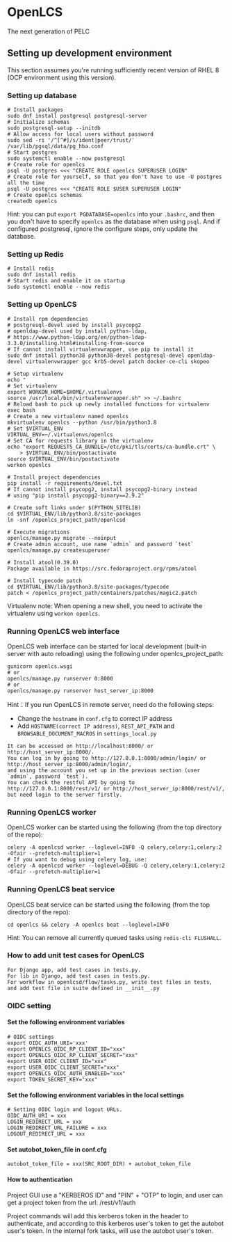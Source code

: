 # OpenLCS

The next generation of PELC

## Setting up development environment
This section assumes you're running sufficiently recent version of RHEL 8
(OCP environment using this version).

### Setting up database
```shell
# Install packages
sudo dnf install postgresql postgresql-server
# Initialize schemas
sudo postgresql-setup --initdb
# Allow access for local users without password
sudo sed -ri '/^[^#]/s/ident|peer/trust/' /var/lib/pgsql/data/pg_hba.conf
# Start postgres
sudo systemctl enable --now postgresql
# Create role for openlcs
psql -U postgres <<< "CREATE ROLE openlcs SUPERUSER LOGIN"
# Create role for yourself, so that you don't have to use -U postgres all the time
psql -U postgres <<< "CREATE ROLE $USER SUPERUSER LOGIN"
# Create openlcs schemas
createdb openlcs
```

Hint: you can put `export PGDATABASE=openlcs` into your `.bashrc`,
and then you don't have to specify `openlcs` as the database when using `psql`.
And if configured postgresql, ignore the configure steps, only update
the database.

### Setting up Redis
```shell
# Install redis
sudo dnf install redis
# Start redis and enable it on startup
sudo systemctl enable --now redis
```

### Setting up OpenLCS
```shell
# Install rpm dependencies
# postgresql-devel used by install psycopg2
# openldap-devel used by install python-ldap,
# https://www.python-ldap.org/en/python-ldap-3.3.0/installing.html#installing-from-source
# If cannot install virtualenvwrapper, use pip to install it
sudo dnf install python38 python38-devel postgresql-devel openldap-devel virtualenvwrapper gcc krb5-devel patch docker-ce-cli skopeo

# Setup virtualenv
echo "
# Set virtualenv
export WORKON_HOME=$HOME/.virtualenvs
source /usr/local/bin/virtualenvwrapper.sh" >> ~/.bashrc
# Reload bash to pick up newly installed functions for virtualenv
exec bash
# Create a new virtualenv named openlcs
mkvirtualenv openlcs --python /usr/bin/python3.8
# Set $VIRTUAL_ENV
VIRTUAL_ENV=~/.virtualenvs/openlcs
# Set CA for requests library in the virtualenv
echo "export REQUESTS_CA_BUNDLE=/etc/pki/tls/certs/ca-bundle.crt" \
    > $VIRTUAL_ENV/bin/postactivate
source $VIRTUAL_ENV/bin/postactivate
workon openlcs

# Install project dependencies
pip install -r requirements/devel.txt
# If cannot install psycopg2, install psycopg2-binary instead
# using "pip install psycopg2-binary==2.9.2"

# Create soft links under $(PYTHON_SITELIB)
cd $VIRTUAL_ENV/lib/python3.8/site-packages
ln -snf /openlcs_project_path/openlcsd

# Execute migrations
openlcs/manage.py migrate --noinput
# Create admin account, use name `admin` and password `test`
openlcs/manage.py createsuperuser

# Install atool(0.39.0)
Package available in https://src.fedoraproject.org/rpms/atool

# Install typecode patch
cd $VIRTUAL_ENV/lib/python3.8/site-packages/typecode
patch < /openlcs_project_path/containers/patches/magic2.patch
```

Virtualenv note: When opening a new shell, you need to activate the virtualenv
using `workon openlcs`.

### Running OpenLCS web interface
OpenLCS web interface can be started for local development (built-in server with
auto reloading) using the following under openlcs_project_path:
```shell
gunicorn openlcs.wsgi
# or
openlcs/manage.py runserver 0:8000
# or
openlcs/manage.py runserver host_server_ip:8000
```

Hint：If you run OpenLCS in remote server, need do the following steps:
- Change the `hostname` in `conf.cfg` to correct IP address
- Add `HOSTNAME(correct IP address)`, `REST_API_PATH` and `BROWSABLE_DOCUMENT_MACROS` in `settings_local.py`

```text
It can be accessed on http://localhost:8000/ or http://host_server_ip:8000/.
You can log in by going to http://127.0.0.1:8000/admin/login/ or http://host_server_ip:8000/admin/login/,
and using the account you set up in the previous section (user `admin`, password `test`).
You can check the restful API by going to http://127.0.0.1:8000/rest/v1/ or http://host_server_ip:8000/rest/v1/,
but need login to the server firstly.
```

### Running OpenLCS worker
OpenLCS worker can be started using the following (from the top directory of
the repo):
```shell
celery -A openlcsd worker --loglevel=INFO -Q celery,celery:1,celery:2 -Ofair --prefetch-multiplier=1
# If you want to debug using celery log, use:
celery -A openlcsd worker --loglevel=DEBUG -Q celery,celery:1,celery:2 -Ofair --prefetch-multiplier=1
```

### Running OpenLCS beat service
OpenLCS beat service can be started using the following (from the top directory of
the repo):
```shell
cd openlcs && celery -A openlcs beat --loglevel=INFO
```

Hint: You can remove all currently queued tasks using `redis-cli FLUSHALL`.


### How to add unit test cases for OpenLCS
```text
For Django app, add test cases in tests.py.
For lib in Django, add test cases in tests.py.
For workflow in openlcsd/flow/tasks.py, write test files in tests,
and add test file in suite defined in __init__.py
```

### OIDC setting
#### Set the following environment variables
```shell
# OIDC settings
export OIDC_AUTH_URI='xxx'
export OPENLCS_OIDC_RP_CLIENT_ID="xxx"
export OPENLCS_OIDC_RP_CLIENT_SECRET="xxx"
export USER_OIDC_CLIENT_ID="xxx"
export USER_OIDC_CLIENT_SECRET="xxx"
export OPENLCS_OIDC_AUTH_ENABLED="xxx"
export TOKEN_SECRET_KEY="xxx"
```

#### Set the following environment variables in the local settings
```shell
# Setting OIDC login and logout URLs.
OIDC_AUTH_URI = xxx
LOGIN_REDIRECT_URL = xxx
LOGIN_REDIRECT_URL_FAILURE = xxx
LOGOUT_REDIRECT_URL = xxx
```

#### Set autobot_token_file in conf.cfg
```shell
autobot_token_file = xxx(SRC_ROOT_DIR) + autobot_token_file
```

#### How to authentication
Project GUI use a "KERBEROS ID" and "PIN" + "OTP" to login, and user can get 
a project token from the url: /rest/v1/auth

Project commands will add this kerberos token in the header to authenticate, 
and according to this kerberos user's token to get the autobot user's token. In 
the internal fork tasks, will use the autobot user's token.